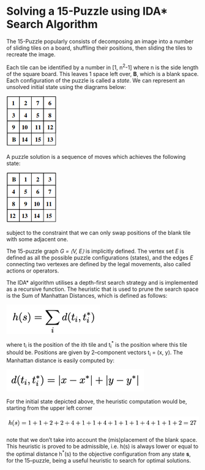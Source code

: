 # Solving a 15-Puzzle using IDA* Search Algorithm

The 15-Puzzle popularly consists of decomposing an image into a number of sliding tiles on a board, shuffling their positions, then sliding the tiles to recreate the image.

Each tile can be identified by a number in [1, n<sup>2</sup>-1] where n is the side length of the square board. This leaves 1 space left over, **B**, which is a blank space. Each configuration of the puzzle is called a *state*. We can represent an unsolved initial state using the diagrams below:

![](https://github.com/marcom48/15-Puzzle/blob/master/Images/InitialState.png)

A puzzle solution is a sequence of moves which achieves the following state:

![](https://github.com/marcom48/15-Puzzle/blob/master/Images/SolvedState.png)


subject to the constraint that we can only swap positions of the blank tile with some adjacent one.


The 15-puzzle graph *G = ⟨V, E⟩* is implicitly defined. The vertex set *E* is defined as all the possible puzzle configurations (states), and the edges *E* connecting two vertexes are defined by the legal movements, also called actions or operators.

The IDA* algorithm utilises a depth-first search strategy and is implemented as a recursive function. The heuristic that is used to prune the search space is the Sum of Manhattan Distances, which is defined as follows:

![](https://github.com/marcom48/15-Puzzle/blob/master/Images/SumManhattan.png)


where t<sub>i</sub> is the position of the ith tile and t<sub>i</sub><sup>*</sup> is the position where this tile should be. Positions are given by 2–component vectors t<sub>i</sub> = (x, y). The Manhattan distance is easily computed by:

![](https://github.com/marcom48/15-Puzzle/blob/master/Images/Manhattan.png)


For the initial state depicted above, the heuristic computation would be, starting from the upper left
corner  

![](https://github.com/marcom48/15-Puzzle/blob/master/Images/HeuristicComputation.png) 

note that we don’t take into account the (mis)placement of the blank space.
This heuristic is proved to be admissible, i.e. h(s) is always lower or equal to the optimal distance
h<sup>*</sup>(s) to the objective configuration from any state **s**, for the 15–puzzle, being a useful heuristic to search for optimal solutions.
